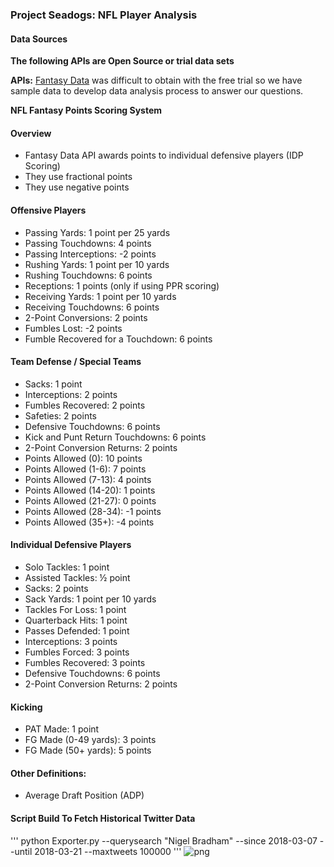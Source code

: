 ### Project Seadogs: NFL Player Analysis

#### Data Sources
__The following APIs are Open Source or trial data sets__

**APIs:** 
[Fantasy Data](https://developer.fantasydata.com/) was difficult to obtain with the free trial so we have sample data to develop data analysis process to answer our questions.

**NFL Fantasy Points Scoring System**

#### Overview
* Fantasy Data API awards points to individual defensive players (IDP Scoring)
* They use fractional points
* They use negative points

#### Offensive Players
* Passing Yards: 1 point per 25 yards
* Passing Touchdowns: 4 points
* Passing Interceptions: -2 points
* Rushing Yards: 1 point per 10 yards
* Rushing Touchdowns: 6 points
* Receptions: 1 points (only if using PPR scoring)
* Receiving Yards: 1 point per 10 yards
* Receiving Touchdowns: 6 points
* 2-Point Conversions: 2 points
* Fumbles Lost: -2 points
* Fumble Recovered for a Touchdown: 6 points

#### Team Defense / Special Teams
* Sacks: 1 point
* Interceptions: 2 points
* Fumbles Recovered: 2 points
* Safeties: 2 points
* Defensive Touchdowns: 6 points
* Kick and Punt Return Touchdowns: 6 points
* 2-Point Conversion Returns: 2 points
* Points Allowed (0): 10 points
* Points Allowed (1-6): 7 points
* Points Allowed (7-13): 4 points
* Points Allowed (14-20): 1 points
* Points Allowed (21-27): 0 points
* Points Allowed (28-34): -1 points
* Points Allowed (35+): -4 points

#### Individual Defensive Players
* Solo Tackles: 1 point
* Assisted Tackles: ½ point
* Sacks: 2 points
* Sack Yards: 1 point per 10 yards
* Tackles For Loss: 1 point
* Quarterback Hits: 1 point
* Passes Defended: 1 point
* Interceptions: 3 points
* Fumbles Forced: 3 points
* Fumbles Recovered: 3 points
* Defensive Touchdowns: 6 points
* 2-Point Conversion Returns: 2 points

#### Kicking
* PAT Made: 1 point
* FG Made (0-49 yards): 3 points
* FG Made (50+ yards): 5 points

#### Other Definitions:
* Average Draft Position (ADP)

#### Script Build To Fetch Historical Twitter Data

'''
python Exporter.py --querysearch "Nigel Bradham" --since 2018-03-07 --until 2018-03-21 --maxtweets 100000
'''
![png](sd_datafetch.png)